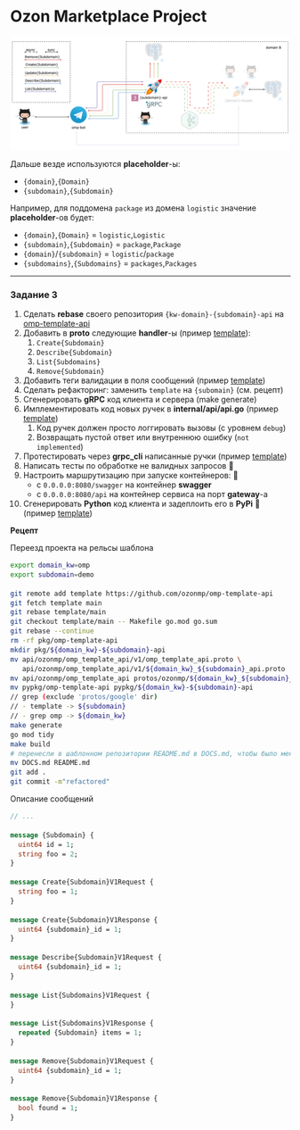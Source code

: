 # Ozon Marketplace Project

![schema](images/grpc.png)

Дальше везде используются **placeholder**-ы:

- `{domain}`,`{Domain}`
- `{subdomain}`,`{Subdomain}`

Например, для поддомена `package` из домена `logistic` значение **placeholder**-ов будет:

- `{domain}`,`{Domain}` = `logistic`,`Logistic`
- `{subdomain}`,`{Subdomain}` = `package`,`Package`
- `{domain}`/`{subdomain}` = `logistic`/`package`
- `{subdomains}`,`{Subdomains}` = `packages`,`Packages`

---

### Задание 3

1. Сделать **rebase** своего репозитория `{kw-domain}-{subdomain}-api` на [omp-template-api](https://github.com/ozonmp/omp-template-api)
2. Добавить в **proto** следующие **handler**-ы (пример [template](https://github.com/ozonmp/omp-template-api/blob/be1223fb1d1c9751b0d9db1d6e2dfff6ba4c9316/protos/ozonmp/omp_template_api/v1/omp_template_api.proto)):
   1. `Create{Subdomain}`
   2. `Describe{Subdomain}`
   3. `List{Subdomains}`
   4. `Remove{Subdomain}`
3. Добавить теги валидации в поля сообщений (пример [template](https://github.com/ozonmp/omp-template-api/blob/be1223fb1d1c9751b0d9db1d6e2dfff6ba4c9316/protos/ozonmp/omp_template_api/v1/omp_template_api.proto#L28))
4. Сделать рефакторинг: заменить `template` на `{subomain}` (см. рецепт)
5. Сгенерировать **gRPC** код клиента и сервера (make generate)
6. Имплементировать код новых ручек в **internal/api/api.go** (пример [template](https://github.com/ozonmp/omp-template-api/blob/be1223fb1d1c9751b0d9db1d6e2dfff6ba4c9316/internal/api/api.go#L34))
   1. Код ручек должен просто логгировать вызовы (с уровнем `debug`)
   2. Возвращать пустой ответ или внутреннюю ошибку (`not implemented`)
7. Протестировать через **grpc_cli** написанные ручки (пример [template](https://github.com/ozonmp/omp-template-api/blob/main/DOCS.md#grpc))
8. Написать тесты по обработке не валидных запросов :gem:
9. Настроить маршрутизацию при запуске контейнеров: :gem:
   - с `0.0.0.0:8080/swagger` на контейнер **swagger**
   - c `0.0.0.0:8080/api` на контейнер сервиса на порт **gateway**-a
10. Сгенерировать **Python** код клиента и задеплоить его в **PyPi** :gem: (пример [template](https://github.com/ozonmp/omp-template-api/blob/main/DOCS.md#python-client))


**Рецепт**

Переезд проекта на рельсы шаблона
```sh
export domain_kw=omp
export subdomain=demo

git remote add template https://github.com/ozonmp/omp-template-api
git fetch template main
git rebase template/main
git checkout template/main -- Makefile go.mod go.sum
git rebase --continue
rm -rf pkg/omp-template-api
mkdir pkg/${domain_kw}-${subdomain}-api
mv api/ozonmp/omp_template_api/v1/omp_template_api.proto \
   api/ozonmp/omp_template_api/v1/${domain_kw}_${subdomain}_api.proto
mv api/ozonmp/omp_template_api protos/ozonmp/${domain_kw}_${subdomain}_api
mv pypkg/omp-template-api pypkg/${domain_kw}-${subdomain}-api
// grep (exclude 'protos/google' dir)
// - template -> ${subdomain}
// - grep omp -> ${domain_kw}
make generate
go mod tidy
make build
# перенесли в шаблонном репозитории README.md в DOCS.md, чтобы было меньше коонфликтов при rebase
mv DOCS.md README.md
git add .
git commit -m"refactored"
```

Описание сообщений
```proto
// ...

message {Subdomain} {
  uint64 id = 1;
  string foo = 2;
}

message Create{Subdomain}V1Request {
  string foo = 1;
}

message Create{Subdomain}V1Response {
  uint64 {subdomain}_id = 1;
}

message Describe{Subdomain}V1Request {
  uint64 {subdomain}_id = 1;
}

message List{Subdomains}V1Request {
}

message List{Subdomains}V1Response {
  repeated {Subdomain} items = 1;
}

message Remove{Subdomain}V1Request {
  uint64 {subdomain}_id = 1;
}

message Remove{Subdomain}V1Response {
  bool found = 1;
}
```
